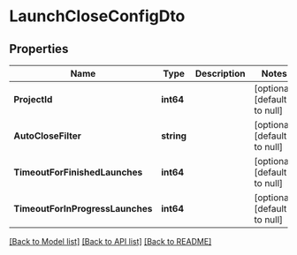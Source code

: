 # LaunchCloseConfigDto

## Properties
Name | Type | Description | Notes
------------ | ------------- | ------------- | -------------
**ProjectId** | **int64** |  | [optional] [default to null]
**AutoCloseFilter** | **string** |  | [optional] [default to null]
**TimeoutForFinishedLaunches** | **int64** |  | [optional] [default to null]
**TimeoutForInProgressLaunches** | **int64** |  | [optional] [default to null]

[[Back to Model list]](../README.md#documentation-for-models) [[Back to API list]](../README.md#documentation-for-api-endpoints) [[Back to README]](../README.md)

